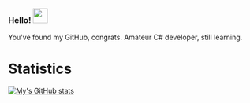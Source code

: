 ### Hello! <img src="https://raw.githubusercontent.com/MartinHeinz/MartinHeinz/master/wave.gif" width="30px">


You've found my GitHub, congrats.
Amateur C# developer, still learning.

# Statistics
[![My's GitHub stats](https://github-readme-stats.vercel.app/api?username=jeffduhdawg&count_private=true&show_icons=true&bg_color=135,#5aa5db,#e072d7)](https://github.com/anuraghazra/github-readme-stats)
